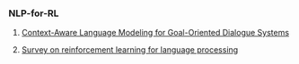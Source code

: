 ### NLP-for-RL

1. [Context-Aware Language Modeling for Goal-Oriented Dialogue Systems](https://arxiv.org/pdf/2204.10198.pdf)

2. [Survey on reinforcement learning for language processing](https://arxiv.org/pdf/2104.05565.pdf)
